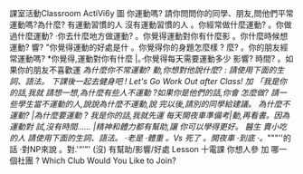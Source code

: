 課室活動Classroom ActiVi6y
圖 你運動嗎?
請你問問你的同學、朋友,問他們平常運動嗎?為什麼?
有運動習慣的人      沒有運動習慣的人
。你經常做什麼運動?   。你做過什麼運動?
‧你去什麼地方做運動?       。你覺得運動對你有什麼影
。你什麼時候想運動?           響?
"你覺得運動的好處是什      。你覺得你的身題怎麼樣 ?
麼?                          。你的朋友經常運動嗎?
*你覺得,運動對你有什麼 |。‧你覺得每天需要運動多少
影響?          時間?
。如果你的朋友不喜歡運      *為什麼你不常運動?
動,你想對他說什麼?                 :
請使用下面的生詞、語法。
下課後一起去健身吧 !
Let's Go Work Out after Class!
加 「我是你的話,我就
請想一想,為什麼有些人不運動 ?如果你是他們的話,你會
怎麼做? 請一些學生當不運動的人,說說為什麼不運動,說
完以後,請別的同學給建議。
為什麼不運動? |為什麼要運動 ?
我是你的話,我就先運
每天開夜車準備考|動,再看書。因為運動對
試,沒有時間...... |精神和體力都有幫助,讓
你可以學得更好。
醫生
賣小吃的人
請使用下面的生詞、語法。
‧老是   ‧體重   。Vs 死了   。開夜車
‧到底   ‧。*"""''的話 ‧對NP來說
。對.'“'”' (沒) 有幫助/影響/好處
Lesson
十電課              你想人參     加
哪一個社團 ?
Which Club Would You Like to Join?
